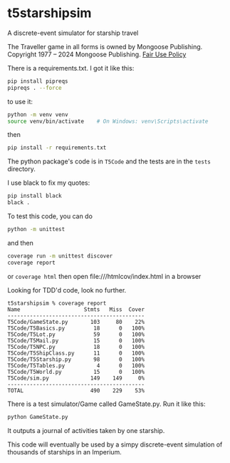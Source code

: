 # t5starshipsim
A discrete-event simulator for starship travel

The Traveller game in all forms is owned by Mongoose Publishing. Copyright 1977 – 2024 Mongoose Publishing. [Fair Use Policy](https://cdn.shopify.com/s/files/1/0609/6139/0839/files/Traveller_Fair_Use_Policy_2024.pdf?v=1725357857)

There is a requirements.txt. I got it like this:
```bash
pip install pipreqs
pipreqs . --force
```

to use it:
```bash
python -m venv venv
source venv/bin/activate    # On Windows: venv\Scripts\activate
```

then 

```bash
pip install -r requirements.txt
```

The python package's code is in `T5Code` and the tests are in the `tests` directory.

I use black to fix my quotes:
```bash
pip install black
black .
```

To test this code, you can do 
```bash
python -m unittest
```
and then
```bash
coverage run -m unittest discover
coverage report
```
or
`coverage html`
then open file:///htmlcov/index.html in a browser

Looking for TDD'd code, look no further.
```
t5starshipsim % coverage report
Name                    Stmts   Miss  Cover
-------------------------------------------
T5Code/GameState.py       103     80    22%
T5Code/T5Basics.py         18      0   100%
T5Code/T5Lot.py            59      0   100%
T5Code/T5Mail.py           15      0   100%
T5Code/T5NPC.py            18      0   100%
T5Code/T5ShipClass.py      11      0   100%
T5Code/T5Starship.py       98      0   100%
T5Code/T5Tables.py          4      0   100%
T5Code/T5World.py          15      0   100%
T5Code/sim.py             149    149     0%
-------------------------------------------
TOTAL                     490    229    53%
```
There is a test simulator/Game called GameState.py.
Run it like this:
```bash
python GameState.py
```
It outputs a journal of activities taken by one starship.

This code will eventually be used by a simpy discrete-event simulation of thousands of starships in an Imperium.